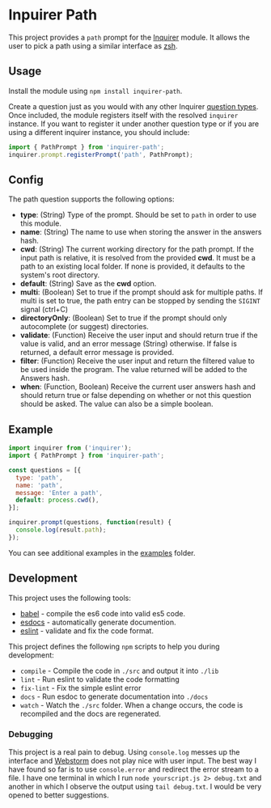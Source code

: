 # Inpuirer Path

This project provides a `path` prompt for the [Inquirer](https://github.com/SBoudrias/Inquirer.js/) module. It allows the user to pick a path using a similar interface as [zsh](http://www.zsh.org/).
 
## Usage

Install the module using `npm install inquirer-path`.

Create a question just as you would with any other Inquirer [question types](https://github.com/SBoudrias/Inquirer.js/#question). Once included, the module registers itself with the resolved `inquirer` instance. If you want to register it under another question type or if you are using a different inquirer instance, you should include:

```js
import { PathPrompt } from 'inquirer-path';
inquirer.prompt.registerPrompt('path', PathPrompt);
```

## Config

The path question supports the following options:

- **type**: (String) Type of the prompt. Should be set to `path` in order to use this module.
- **name**: (String) The name to use when storing the answer in the answers hash.
- **cwd**: (String) The current working directory for the path prompt. If the input path is relative, it is resolved from the provided **cwd**. It must be a path to an existing local folder. If none is provided, it defaults to the system's root directory.
- **default**: (String) Save as the **cwd** option.
- **multi**: (Boolean) Set to true if the prompt should ask for multiple paths. If multi is set to true, the path entry can be stopped by sending the `SIGINT` signal (ctrl+C) 
- **directoryOnly**: (Boolean) Set to true if the prompt should only autocomplete (or suggest) directories.
- **validate**: (Function) Receive the user input and should return true if the value is valid, and an error message (String) otherwise. If false is returned, a default error message is provided.
- **filter**: (Function) Receive the user input and return the filtered value to be used inside the program. The value returned will be added to the Answers hash.
- **when**: (Function, Boolean) Receive the current user answers hash and should return true or false depending on whether or not this question should be asked. The value can also be a simple boolean.

## Example

```js
import inquirer from ('inquirer');
import { PathPrompt } from 'inquirer-path';

const questions = [{
  type: 'path',
  name: 'path',
  message: 'Enter a path',
  default: process.cwd(),
}];

inquirer.prompt(questions, function(result) {
  console.log(result.path);
});
```

You can see additional examples in the [examples](./examples) folder.

## Development

This project uses the following tools:
 
- [babel](https://babeljs.io/) - compile the es6 code into valid es5 code. 
- [esdocs](https://esdoc.org/) - automatically generate documention. 
- [eslint](http://eslint.org/) - validate and fix the code format.

This project defines the following `npm` scripts to help you during development:

- `compile` - Compile the code in `./src` and output it into `./lib`
- `lint` - Run eslint to validate the code formatting
- `fix-lint` - Fix the simple eslint error
- `docs` - Run esdoc to generate documentation into `./docs`
- `watch` - Watch the `./src` folder. When a change occurs, the code is recompiled and the docs are regenerated. 

### Debugging

This project is a real pain to debug. Using `console.log` messes up the interface and [Webstorm](https://www.jetbrains.com/webstorm/) does not play nice with user input. The best way I have found so far is to use `console.error` and redirect the error stream to a file. I have one terminal in which I run `node yourscript.js 2> debug.txt` and another in which I observe the output using `tail debug.txt`. I would be very opened to better suggestions.



